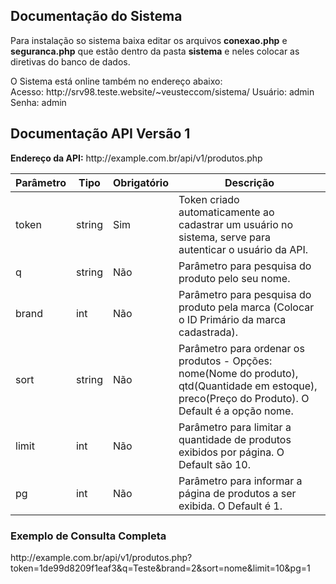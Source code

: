 <h2>Documentação do Sistema</h2>
<p>Para instalação so sistema baixa editar os arquivos <b>conexao.php</b> e <b>seguranca.php</b> que estão dentro da pasta <b>sistema</b> e neles colocar as diretivas do banco de dados.</p>

<p>
O Sistema está online também no endereço abaixo:<br/>
Acesso: http://srv98.teste.website/~veusteccom/sistema/
Usuário: admin
Senha: admin
</p>



<h2>Documentação API Versão 1</h2>
<p><b>Endereço da API:</b> http://example.com.br/api/v1/produtos.php </p>


<table id="datatable" class="table table-striped table-bordered">
          <thead>
          <tr>
              <th>Parâmetro</th>
    <th>Tipo</th>
    <th>Obrigatório</th>
    <th>Descrição</th>
            </tr>
          </thead>
          <tbody>
  <tr>
    <td>token</td>
    <td>string</td>
    <td>Sim</td>
    <td>Token criado automaticamente ao cadastrar um usuário no sistema, serve para autenticar o usuário da API.</td>
  </tr>
  <tr>
    <td>q</td>
    <td>string</td>
    <td>Não</td>
    <td>Parâmetro para pesquisa do produto pelo seu nome.</td>
  </tr>
  <tr>
    <td>brand</td>
    <td>int</td>
    <td>Não</td>
    <td>Parâmetro para pesquisa do produto pela marca (Colocar o ID Primário da marca cadastrada).</td>
  </tr>
  <tr>
    <td>sort</td>
    <td>string</td>
    <td>Não</td>
    <td>Parâmetro para ordenar os produtos - Opções: nome(Nome do produto), qtd(Quantidade em estoque), preco(Preço do Produto). O Default é a opção nome.</td>
  </tr>		
  <tr>
    <td>limit</td>
    <td>int</td>
    <td>Não</td>
    <td>Parâmetro para limitar a quantidade de produtos exibidos por página. O Default são 10.</td>
  </tr>
  <tr>
    <td>pg</td>
    <td>int</td>
    <td>Não</td>
    <td>Parâmetro para informar a página de produtos a ser exibida. O Default é 1.</td>
  </tr>					
  </tbody>
</table>

<h3>Exemplo de Consulta Completa</h3>
<p>
http://example.com.br/api/v1/produtos.php?token=1de99d8209f1eaf3&q=Teste&brand=2&sort=nome&limit=10&pg=1
</p>
